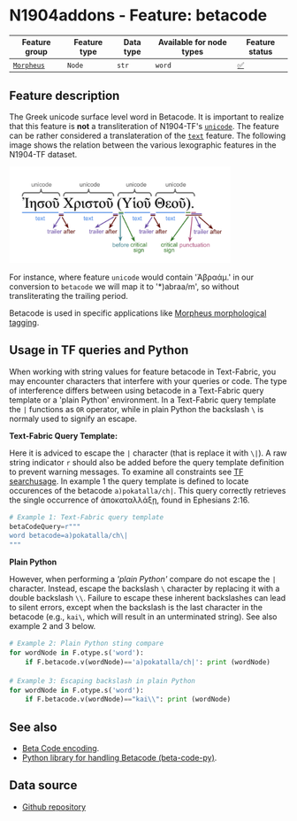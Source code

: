 # N1904addons - Feature: betacode

Feature group |Feature type | Data type | Available for node types | Feature status
---  | --- | --- | --- | ---
[`Morpheus`](README.md#feature-group-morpheus-analyses-meta-and-summary) | `Node` | `str` | `word` | [✅](featurestatus.md#Trustworthy "Trustworthy")

## Feature description

The Greek unicode surface level word in Betacode. It is important to realize that this feature is **not** a transliteration of N1904-TF's [`unicode`](https://centerblc.github.io/N1904/features/unicode.html). The feature can be rather considered a translateration of the [`text`](https://centerblc.github.io/N1904/features/unicode.html) feature. The following image shows the relation between the various lexographic features in the N1904-TF dataset. 

<IMG SRC="images/details_surface_features.png" WIDTH="400">

For instance, where feature `unicode` would contain 'Ἀβραάμ.' in our conversion to `betacode` we will map it to '*)abraa/m', so without transliterating the trailing period.  

Betacode is used in specific applications like [Morpheus morphological tagging](https://github.com/perseids-tools/morpheus).

## Usage in TF queries and Python

When working with string values for feature betacode in Text-Fabric, you may encounter characters that interfere with your queries or code. The type of interference differs between using betacode in a Text-Fabric query template or a 'plain Python' environment. In a Text-Fabric query template the `|` functions as `OR` operator, while in plain Python the backslash `\` is normaly used to signify an escape. 

**Text-Fabric Query Template:**

Here it is adviced to escape the `|` character (that is replace it with `\|`). A raw string indicator `r` should also be added before the query template definition to prevent warning messages. To examine all constraints see [TF searchusage](https://annotation.github.io/text-fabric/tf/about/searchusage.html#additional-constraints). In example 1 the query template is defined to locate occurences of the betacode `a)pokatalla/ch|`. This query correctly retrieves the single occurrence of ἀποκαταλλάξῃ, found in Ephesians 2:16.

```Python
# Example 1: Text-Fabric query template
betaCodeQuery=r"""
word betacode=a)pokatalla/ch\|
"""
```
**Plain Python**

However, when performing a *'plain Python'* compare do not escape the `|` character. Instead, escape the backslash `\` character by replacing it with a double backslash `\\`. Failure to escape these inherent backslashes can lead to silent errors, except when the backslash is the last character in the betacode (e.g., `kai\`, which will result in an unterminated string). See also example 2 and 3 below.

```Python
# Example 2: Plain Python sting compare
for wordNode in F.otype.s('word'):
    if F.betacode.v(wordNode)=='a)pokatalla/ch|': print (wordNode)

# Example 3: Escaping backslash in plain Python
for wordNode in F.otype.s('word'):
    if F.betacode.v(wordNode)=="kai\\": print (wordNode)
```

## See also

- [Beta Code encoding](https://stephanus.tlg.uci.edu/encoding.php).
- [Python library for handling Betacode (beta-code-py)](https://github.com/perseids-tools/beta-code-py).

## Data source

 - [Github repository](https://tonyjurg.github.io/create_TF_feature_betacode/)
